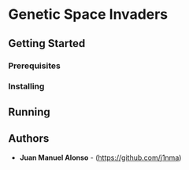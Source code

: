 # Genetic Space Invaders

## Getting Started

### Prerequisites

### Installing

## Running

## Authors

* **Juan Manuel Alonso** - (https://github.com/j1nma)
